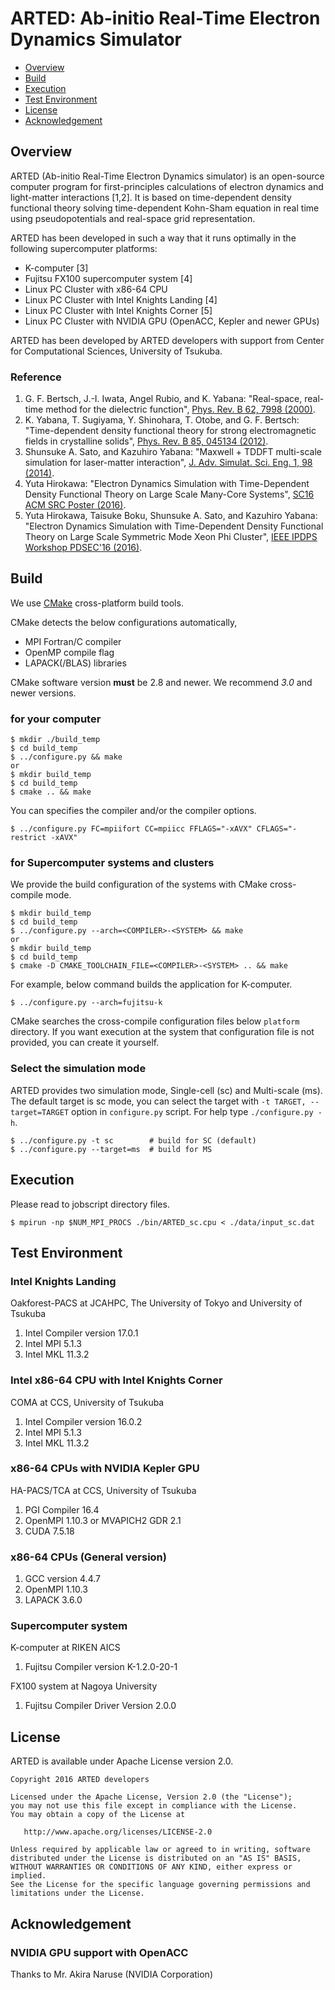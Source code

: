 # ARTED: Ab-initio Real-Time Electron Dynamics Simulator

- [Overview](#overview)
- [Build](#build)
- [Execution](#execution)
- [Test Environment](#test-environment)
- [License](#license)
- [Acknowledgement](#acknowledgement)

## Overview

ARTED (Ab-initio Real-Time Electron Dynamics simulator) is an open-source
computer program for first-principles calculations of electron dynamics and
light-matter interactions [1,2]. It is based on time-dependent density functional theory
solving time-dependent Kohn-Sham equation in real time using pseudopotentials
and real-space grid representation.

ARTED has been developed in such a way that it runs
optimally in the following supercomputer platforms:

- K-computer [3]
- Fujitsu FX100 supercomputer system [4]
- Linux PC Cluster with x86-64 CPU
- Linux PC Cluster with Intel Knights Landing [4]
- Linux PC Cluster with Intel Knights Corner [5]
- Linux PC Cluster with NVIDIA GPU (OpenACC, Kepler and newer GPUs)

ARTED has been developed by ARTED developers with support from
Center for Computational Sciences, University of Tsukuba.

### Reference
1. G. F. Bertsch, J.-I. Iwata, Angel Rubio, and K. Yabana: "Real-space, real-time method for the dielectric function", [Phys. Rev. B 62, 7998 (2000)](http://journals.aps.org/prb/abstract/10.1103/PhysRevB.62.7998).
2. K. Yabana, T. Sugiyama, Y. Shinohara, T. Otobe, and G. F. Bertsch: "Time-dependent density functional theory for strong electromagnetic fields in crystalline solids", [Phys. Rev. B  85, 045134 (2012)](http://journals.aps.org/prb/abstract/10.1103/PhysRevB.85.045134).
3. Shunsuke A. Sato, and Kazuhiro Yabana: "Maxwell + TDDFT multi-scale simulation for laser-matter interaction", [J. Adv. Simulat. Sci. Eng. 1, 98 (2014)](https://www.jstage.jst.go.jp/article/jasse/1/1/1_98/_article).
4. Yuta Hirokawa: "Electron Dynamics Simulation with Time-Dependent Density Functional Theory on Large Scale Many-Core Systems", [SC16 ACM SRC Poster (2016)](http://sc16.supercomputing.org/presentation/?id=spost147&sess=sess408).
5. Yuta Hirokawa, Taisuke Boku, Shunsuke A. Sato, and Kazuhiro Yabana: "Electron Dynamics Simulation with Time-Dependent Density Functional Theory on Large Scale Symmetric Mode Xeon Phi Cluster", [IEEE IPDPS Workshop PDSEC'16 (2016)](http://ieeexplore.ieee.org/abstract/document/7530004/).


## Build

We use [CMake](https://cmake.org/) cross-platform build tools.

CMake detects the below configurations automatically,

- MPI Fortran/C compiler
- OpenMP compile flag
- LAPACK(/BLAS) libraries

CMake software version **must** be 2.8 and newer.
We recommend *3.0* and newer versions.

### for your computer

    $ mkdir ./build_temp
    $ cd build_temp
    $ ../configure.py && make
    or
    $ mkdir build_temp
    $ cd build_temp
    $ cmake .. && make

You can specifies the compiler and/or the compiler options.

    $ ../configure.py FC=mpiifort CC=mpiicc FFLAGS="-xAVX" CFLAGS="-restrict -xAVX"

### for Supercomputer systems and clusters

We provide the build configuration of the systems with CMake cross-compile mode.

    $ mkdir build_temp
    $ cd build_temp
    $ ../configure.py --arch=<COMPILER>-<SYSTEM> && make
    or
    $ mkdir build_temp
    $ cd build_temp
    $ cmake -D CMAKE_TOOLCHAIN_FILE=<COMPILER>-<SYSTEM> .. && make

For example, below command builds the application for K-computer.

    $ ../configure.py --arch=fujitsu-k

CMake searches the cross-compile configuration files below `platform` directory.
If you want execution at the system that configuration file is not provided, you can create it yourself.

### Select the simulation mode

ARTED provides two simulation mode, Single-cell (sc) and Multi-scale (ms).
The default target is sc mode, you can select the target with `-t TARGET, --target=TARGET` option in `configure.py` script.
For help type `./configure.py -h`.

    $ ../configure.py -t sc        # build for SC (default)
    $ ../configure.py --target=ms  # build for MS


## Execution

Please read to jobscript directory files.

    $ mpirun -np $NUM_MPI_PROCS ./bin/ARTED_sc.cpu < ./data/input_sc.dat


## Test Environment

### Intel Knights Landing

Oakforest-PACS at JCAHPC, The University of Tokyo and University of Tsukuba

1. Intel Compiler version 17.0.1
2. Intel MPI 5.1.3
3. Intel MKL 11.3.2

### Intel x86-64 CPU with Intel Knights Corner

COMA at CCS, University of Tsukuba

1. Intel Compiler version 16.0.2
1. Intel MPI 5.1.3
1. Intel MKL 11.3.2

### x86-64 CPUs with NVIDIA Kepler GPU

HA-PACS/TCA at CCS, University of Tsukuba

1. PGI Compiler 16.4
2. OpenMPI 1.10.3 or MVAPICH2 GDR 2.1
3. CUDA 7.5.18

### x86-64 CPUs (General version)

1. GCC version 4.4.7
2. OpenMPI 1.10.3
3. LAPACK 3.6.0

### Supercomputer system

K-computer at RIKEN AICS

1. Fujitsu Compiler version K-1.2.0-20-1

FX100 system at Nagoya University

1. Fujitsu Compiler Driver Version 2.0.0


## License

ARTED is available under Apache License version 2.0.

    Copyright 2016 ARTED developers
    
    Licensed under the Apache License, Version 2.0 (the "License");
    you may not use this file except in compliance with the License.
    You may obtain a copy of the License at
    
       http://www.apache.org/licenses/LICENSE-2.0
    
    Unless required by applicable law or agreed to in writing, software
    distributed under the License is distributed on an "AS IS" BASIS,
    WITHOUT WARRANTIES OR CONDITIONS OF ANY KIND, either express or implied.
    See the License for the specific language governing permissions and
    limitations under the License.

## Acknowledgement

### NVIDIA GPU support with OpenACC

Thanks to Mr. Akira Naruse (NVIDIA Corporation)
